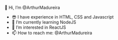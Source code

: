 👋 Hi, I’m @ArthurMadureira
- 😎 I have experience in HTML, CSS and Javascript
- 🌱 I’m currently learning NodeJS
- 👀 I’m interested in ReactJS
- 📫 How to reach me: @ArthurMadureira
